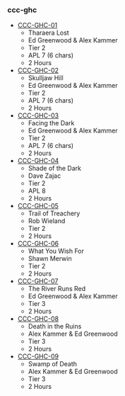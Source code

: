 ### ccc-ghc
* [CCC-GHC-01](http://www.dmsguild.com/product/200723/CCCGHC01-Tharaera-Lost?affiliate_id=757342)
    * Tharaera Lost
    * Ed Greenwood & Alex Kammer
    * Tier 2
    * APL 7 (6 chars)
    * 2 Hours
* [CCC-GHC-02](http://www.dmsguild.com/product/200738/CCCGHC02-Skulljaw-Hill?affiliate_id=757342)
    * Skulljaw Hill
    * Ed Greenwood & Alex Kammer
    * Tier 2
    * APL 7 (6 chars)
    * 2 Hours
* [CCC-GHC-03](http://www.dmsguild.com/product/200739/CCCGHC03-Facing-the-Dark?affiliate_id=757342)
    * Facing the Dark
    * Ed Greenwood & Alex Kammer
    * Tier 2
    * APL 7 (6 chars)
    * 2 Hours
* [CCC-GHC-04](http://www.dmsguild.com/product/228101/CCCGHC04--Shade-Of-The-Dark?affiliate_id=757342)
    * Shade of the Dark
    * Dave Zajac
    * Tier 2
    * APL 8
    * 2 Hours
* [CCC-GHC-05](http://www.dmsguild.com/product/228104/CCCGHC05--Trail-Of-Treachery?affiliate_id=757342)
    * Trail of Treachery
    * Rob Wieland
    * Tier 2
    * 2 Hours
* [CCC-GHC-06](http://www.dmsguild.com/product/228105/CCCGHC06--What-You-Wish-For?affiliate_id=757342)
    * What You Wish For
    * Shawn Merwin
    * Tier 2
    * 2 Hours
* [CCC-GHC-07](http://www.dmsguild.com/product/228106/CCCGHC07--The-River-Runs-Red?affiliate_id=757342)
    * The River Runs Red
    * Ed Greenwood & Alex Kammer
    * Tier 3
    * 2 Hours
* [CCC-GHC-08](http://www.dmsguild.com/product/228107/CCCGHC08--Death-In-The-Ruins?affiliate_id=757342)
    * Death in the Ruins
    * Alex Kammer & Ed Greenwood
    * Tier 3
    * 2 Hours
* [CCC-GHC-09](http://www.dmsguild.com/product/228108/CCCGHC09--Swamp-Of-Death?affiliate_id=757342)
    * Swamp of Death
    * Alex Kammer & Ed Greenwood
    * Tier 3
    * 2 Hours
